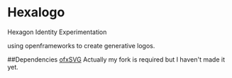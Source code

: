 # Hexalogo
Hexagon Identity Experimentation

using openframeworks to create generative logos.

##Dependencies
[ofxSVG](https://github.com/armadillu/ofxSVG) Actually my fork is required but I haven't made it yet.
